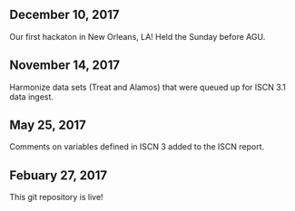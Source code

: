 ## December 10, 2017

Our first hackaton in New Orleans, LA! Held the Sunday before AGU.

## November 14, 2017

Harmonize data sets (Treat and Alamos) that were queued up for ISCN 3.1 data ingest.

## May 25, 2017

Comments on variables defined in ISCN 3 added to the ISCN report.

## Febuary 27, 2017

This git repository is live!
